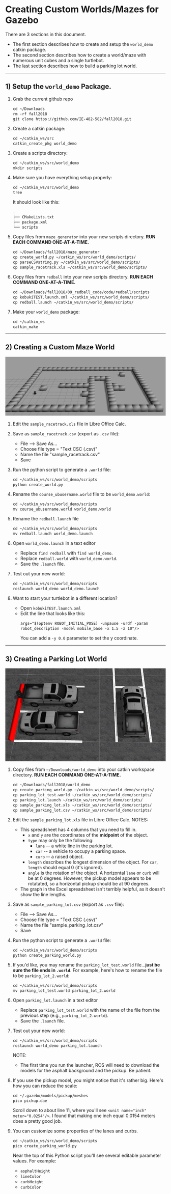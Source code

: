 # Creating Custom Worlds/Mazes for Gazebo

There are 3 sections in this document.  
- The first section describes how to create and setup the `world_demo` catkin package.
- The second section describes how to create a world/maze with numerous unit cubes and a single turtlebot.
- The last section describes how to build a parking lot world.

---

## 1) Setup the `world_demo` Package.

1. Grab the current github repo
	```
	cd ~/Downloads
	rm -rf fall2018
	git clone https://github.com/IE-482-582/fall2018.git
	```	

2. Create a catkin package:
	```
	cd ~/catkin_ws/src
	catkin_create_pkg world_demo
	```
	
3. Create a scripts directory:
	```
	cd ~/catkin_ws/src/world_demo
	mkdir scripts
	```
	
4. Make sure you have everything setup properly:
	```
	cd ~/catkin_ws/src/world_demo
	tree
	```
	
	It should look like this:
	```
	.
	├── CMakeLists.txt
	├── package.xml
	└── scripts
	```
	
5. Copy files from `maze_generator` into your new scripts directory.  **RUN EACH COMMAND ONE-AT-A-TIME.**
	```
	cd ~/Downloads/fall2018/maze_generator
	cp create_world.py ~/catkin_ws/src/world_demo/scripts/
	cp parseCSVstring.py ~/catkin_ws/src/world_demo/scripts/
	cp sample_racetrack.xls ~/catkin_ws/src/world_demo/scripts/
	```
	
6. Copy files from `redball` into your new scripts directory.  **RUN EACH COMMAND ONE-AT-A-TIME.**
	```
	cd ~/Downloads/fall2018/09_redball_code/code/redball/scripts
	cp kobukiTEST.launch.xml ~/catkin_ws/src/world_demo/scripts/
	cp redball.launch ~/catkin_ws/src/world_demo/scripts/
	```

7. Make your `world_demo` package:
	```
	cd ~/catkin_ws
	catkin_make
	```

---

## 2) Creating a Custom Maze World

![maze image](screenshots/maze.png)

1. Edit the `sample_racetrack.xls` file in Libre Office Calc.

2. Save as `sample_racetrack.csv` (export as `.csv` file):
	- File --> Save As...
	- Choose file type = "Text CSC (.csv)"
	- Name the file "sample_racetrack.csv"
	- Save
	
3. Run the python script to generate a `.world` file:
	```
	cd ~/catkin_ws/src/world_demo/scripts
	python create_world.py
	```	

4. Rename the `course_ubusername.world` file to be `world_demo.world`:
	```
	cd ~/catkin_ws/src/world_demo/scripts
	mv course_ubusername.world world_demo.world
	```
	
5. Rename the `redball.launch` file
	```
	cd ~/catkin_ws/src/world_demo/scripts
	mv redball.launch world_demo.launch
	```
	
6. Open `world_demo.launch` in a text editor
	- Replace `find redball` with `find world_demo`.
	- Replace `redball.world` with `world_demo.world`.
	- Save the `.launch` file.

	
7. Test out your new world:
	```
	cd ~/catkin_ws/src/world_demo/scripts
	roslaunch world_demo world_demo.launch
	```

8. Want to start your turtlebot in a different location?
	- Open `kobukiTEST.launch.xml`
	- Edit the line that looks like this:
		```
		args="$(optenv ROBOT_INITIAL_POSE) -unpause -urdf -param robot_description -model mobile_base -x 1.5 -z 10"/>
		```
		You can add a `-y 0.0` parameter to set the y coordinate.
		
---		

## 3) Creating a Parking Lot World

![parking lot image](screenshots/parking_lot.png)

1. Copy files from `~/Downloads/world_demo` into your catkin workspace directory.  **RUN EACH COMMAND ONE-AT-A-TIME.**
	```
	cd ~/Downloads/fall2018/world_demo
	cp create_parking_world.py ~/catkin_ws/src/world_demo/scripts/
	cp parking_lot_test.world ~/catkin_ws/src/world_demo/scripts/
	cp parking_lot.launch ~/catkin_ws/src/world_demo/scripts/
	cp sample_parking_lot.xls ~/catkin_ws/src/world_demo/scripts/
	cp sample_parking_lot.csv ~/catkin_ws/src/world_demo/scripts/
	```

2. Edit the `sample_parking_lot.xls` file in Libre Office Calc.
	NOTES:
	- This spreadsheet has 4 columns that you need to fill in.
		- `x` and `y` are the coordinates of the **midpoint** of the object.
		- `type` may only be the following: 
			- `lane` -- a white line in the parking lot.
			- `car` -- a vehicle to occupy a parking space.
			- `curb` -- a raised object.
		- `length` describes the longest dimension of the object.  For `car`, `length` should equal 0 (it's ignored).
		- `angle` is the rotation of the object.  A horizontal `lane` or `curb` will be at 0 degrees.  However, the pickup model appears to be rotatated, so a horizontal pickup should be at 90 degrees.
	- The graph in the Excel spreadsheet isn't terribly helpful, as it doesn't show the line lengths.
	
3. Save as `sample_parking_lot.csv` (export as `.csv` file):
	- File --> Save As...
	- Choose file type = "Text CSC (.csv)"
	- Name the file "sample_parking_lot.csv"
	- Save
	
3. Run the python script to generate a `.world` file:
	```
	cd ~/catkin_ws/src/world_demo/scripts
	python create_parking_world.py
	```	

4. If you'd like, you may rename the `parking_lot_test.world` file...**just be sure the file ends in `.world`**.  For example, here's how to rename the file to be `parking_lot_2.world`:
	```
	cd ~/catkin_ws/src/world_demo/scripts
	mv parking_lot_test.world parking_lot_2.world
	```
		
6. Open `parking_lot.launch` in a text editor
	- Replace `parking_lot_test.world` with the name of the file from the previous step (e.g., `parking_lot_2.world`).
	- Save the `.launch` file.

	
7. Test out your new world:
	```
	cd ~/catkin_ws/src/world_demo/scripts
	roslaunch world_demo parking_lot.launch
	```

	NOTE: 
	- The first time you run the launcher, ROS will need to download the models for the asphalt background and the pickup.  Be patient.
	
8. If you use the pickup model, you might notice that it's rather big.  Here's how you can reduce the scale:
	```
	cd ~/.gazebo/models/pickup/meshes
	pico pickup.dae
	```
	
	Scroll down to about line 11, where you'll see `<unit name="inch" meter="0.0254"/>`.  I found that making one inch equal 0.0154 meters does a pretty good job.

9. You can customize some properties of the lanes and curbs.
	```
	cd ~/catkin_ws/src/world_demo/scripts
	pico create_parking_world.py
	```
	
	Near the top of this Python script you'll see several editable parameter values.  For example:
	- `asphaltHeight`
	- `lineColor`
	- `curbHeight`
	- `curbColor`

	

